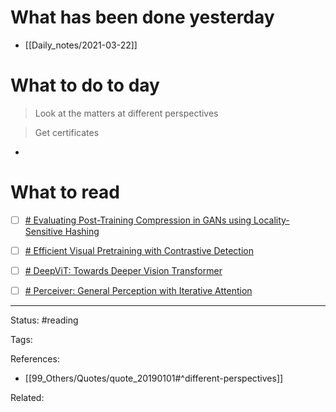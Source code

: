 # What has been done yesterday

- [[Daily_notes/2021-03-22]]

# What to do to day
>Look at the matters at different perspectives

>Get certificates

- 

# What to read

- [ ] [# Evaluating Post-Training Compression in GANs using Locality-Sensitive Hashing](https://arxiv.org/abs/2103.11912)
- [ ] [# Efficient Visual Pretraining with Contrastive Detection](https://arxiv.org/abs/2103.10957)
- [ ] [# DeepViT: Towards Deeper Vision Transformer](https://arxiv.org/abs/2103.11886)
- [ ] [# Perceiver: General Perception with Iterative Attention](https://arxiv.org/abs/2103.03206)



---
Status: #reading

Tags: 

References:
- [[99_Others/Quotes/quote_20190101#^different-perspectives]]

Related: 

